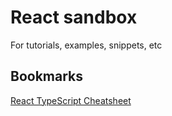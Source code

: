 # React sandbox

For tutorials, examples, snippets, etc

## Bookmarks

[React TypeScript Cheatsheet](https://react-typescript-cheatsheet.netlify.app/docs/basic/getting-started/basic_type_example/)
